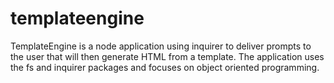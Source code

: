 # templateengine

TemplateEngine is a node application using inquirer to deliver prompts to the user that will then generate HTML from a template.
The application uses the fs and inquirer packages and focuses on object oriented programming.
